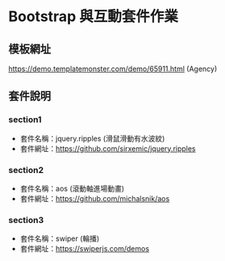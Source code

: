 # Bootstrap 與互動套件作業

## 模板網址
https://demo.templatemonster.com/demo/65911.html (Agency)

## 套件說明
### section1
   - 套件名稱：jquery.ripples (滑鼠滑動有水波紋)
   - 套件網址：https://github.com/sirxemic/jquery.ripples
### section2
   - 套件名稱：aos (滾動軸進場動畫)
   - 套件網址：https://github.com/michalsnik/aos
### section3
   - 套件名稱：swiper (輪播)
   - 套件網址：https://swiperjs.com/demos